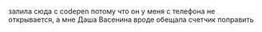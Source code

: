 залила сюда с codepen потому что он у меня с телефона не открывается, а мне Даша Васенина вроде обещала счетчик поправить
